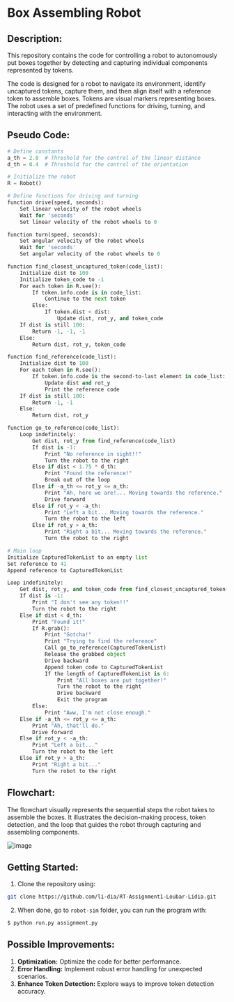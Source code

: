 # Box Assembling Robot 
## Description:
This repository contains the code for controlling a robot to autonomously put boxes together by detecting and capturing individual components represented by tokens.

The code is designed for a robot to navigate its environment, identify uncaptured tokens, capture them, and then align itself with a reference token to assemble boxes. Tokens are visual markers representing boxes. The robot uses a set of predefined functions for driving, turning, and interacting with the environment.

## Pseudo Code:

```python
# Define constants
a_th = 2.0  # Threshold for the control of the linear distance
d_th = 0.4  # Threshold for the control of the orientation

# Initialize the robot
R = Robot()

# Define functions for driving and turning
function drive(speed, seconds):
    Set linear velocity of the robot wheels
    Wait for 'seconds'
    Set linear velocity of the robot wheels to 0

function turn(speed, seconds):
    Set angular velocity of the robot wheels
    Wait for 'seconds'
    Set angular velocity of the robot wheels to 0

function find_closest_uncaptured_token(code_list):
    Initialize dist to 100
    Initialize token_code to -1
    For each token in R.see():
        If token.info.code is in code_list:
            Continue to the next token
        Else:
            If token.dist < dist:
                Update dist, rot_y, and token_code
    If dist is still 100:
        Return -1, -1, -1
    Else:
        Return dist, rot_y, token_code

function find_reference(code_list):
    Initialize dist to 100
    For each token in R.see():
        If token.info.code is the second-to-last element in code_list:
            Update dist and rot_y
            Print the reference code
    If dist is still 100:
        Return -1, -1
    Else:
        Return dist, rot_y

function go_to_reference(code_list):
    Loop indefinitely:
        Get dist, rot_y from find_reference(code_list)
        If dist is -1:
            Print "No reference in sight!!"
            Turn the robot to the right
        Else if dist < 1.75 * d_th:
            Print "Found the reference!"
            Break out of the loop
        Else if -a_th <= rot_y <= a_th:
            Print "Ah, here we are!... Moving towards the reference."
            Drive forward
        Else if rot_y < -a_th:
            Print "Left a bit... Moving towards the reference."
            Turn the robot to the left
        Else if rot_y > a_th:
            Print "Right a bit... Moving towards the reference."
            Turn the robot to the right

# Main loop
Initialize CapturedTokenList to an empty list
Set reference to 41
Append reference to CapturedTokenList

Loop indefinitely:
    Get dist, rot_y, and token_code from find_closest_uncaptured_token(CapturedTokenList)
    If dist is -1:
        Print "I don't see any token!!"
        Turn the robot to the right
    Else if dist < d_th:
        Print "Found it!"
        If R.grab():
            Print "Gotcha!"
            Print "Trying to find the reference"
            Call go_to_reference(CapturedTokenList)
            Release the grabbed object
            Drive backward
            Append token_code to CapturedTokenList
            If the length of CapturedTokenList is 6:
                Print "All boxes are put together!"
                Turn the robot to the right
                Drive backward
                Exit the program
        Else:
            Print "Aww, I'm not close enough."
    Else if -a_th <= rot_y <= a_th:
        Print "Ah, that'll do."
        Drive forward
    Else if rot_y < -a_th:
        Print "Left a bit..."
        Turn the robot to the left
    Else if rot_y > a_th:
        Print "Right a bit..."
        Turn the robot to the right
```
## Flowchart:
The flowchart visually represents the sequential steps the robot takes to assemble the boxes. It illustrates the decision-making process, token detection, and the loop that guides the robot through capturing and assembling components.

![image](https://github.com/li-dia/RT-Assignment1-Loubar-Lidia/assets/118188149/b7a4e5c8-2ec7-4533-a658-baa15f1e1a47)


## Getting Started:

1. Clone the repository using:
```bash
git clone https://github.com/li-dia/RT-Assignment1-Loubar-Lidia.git
```
2. When done, go to `robot-sim` folder, you can run the program with:

```bash
$ python run.py assignment.py
```

## Possible Improvements:

1. **Optimization:**
Optimize the code for better performance.
2. **Error Handling:**
Implement robust error handling for unexpected scenarios.
3. **Enhance Token Detection:**
Explore ways to improve token detection accuracy.
